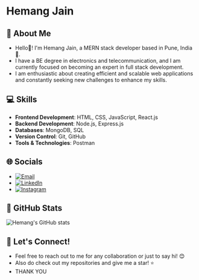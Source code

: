 # Hemang Jain

## 💫 About Me
- Hello👋! I'm Hemang Jain, a MERN stack developer based in Pune, India 🌱.
- I have a BE degree in electronics and telecommunication, and I am currently focused on becoming an expert in full stack development.
- I am enthusiastic about creating efficient and scalable web applications and constantly seeking new challenges to enhance my skills.

## 💻 Skills
- **Frontend Development**: HTML, CSS, JavaScript, React.js
- **Backend Development**: Node.js, Express.js
- **Databases**: MongoDB, SQL
- **Version Control**: Git, GitHub
- **Tools & Technologies**: Postman

## 🌐 Socials
- [![Email](https://img.shields.io/badge/Email-red)](mailto:hemangj30@gmail.com) 
- [![LinkedIn](https://img.shields.io/badge/LinkedIn-blue)](https://www.linkedin.com/in/hemangj30)
- [![Instagram](https://img.shields.io/badge/Instagram-8A2BE2)](https://www.instagram.com/nothemang/) 

## 👀 GitHub Stats
![Hemang's GitHub stats](https://github-readme-stats.vercel.app/api?username=yourusername&show_icons=true&theme=radical)

## 💞️ Let's Connect!
- Feel free to reach out to me for any collaboration or just to say hi! 😊
- Also do check out my repositories and give me a star! ⭐
- THANK YOU

<!---
HemangJ-30/HemangJ-30 is a ✨ special ✨ repository because its `README.md` (this file) appears on your GitHub profile.
You can click the Preview link to take a look at your changes.
--->
